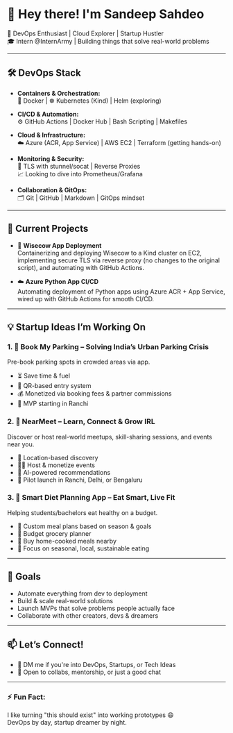 # 👋 Hey there! I'm Sandeep Sahdeo

🚀 DevOps Enthusiast | Cloud Explorer | Startup Hustler  
🎓 Intern @InternArmy | Building things that solve real-world problems

---

## 🛠️ DevOps Stack

- **Containers & Orchestration:**  
  🐳 Docker | ☸️ Kubernetes (Kind) | Helm (exploring)

- **CI/CD & Automation:**  
  ⚙️ GitHub Actions | Docker Hub | Bash Scripting | Makefiles

- **Cloud & Infrastructure:**  
  ☁️ Azure (ACR, App Service) | AWS EC2 | Terraform (getting hands-on)

- **Monitoring & Security:**  
  🔐 TLS with stunnel/socat | Reverse Proxies  
  📈 Looking to dive into Prometheus/Grafana

- **Collaboration & GitOps:**  
  🗂 Git | GitHub | Markdown | GitOps mindset

---

## 🧠 Current Projects

- 🔧 **Wisecow App Deployment**  
  Containerizing and deploying Wisecow to a Kind cluster on EC2, implementing secure TLS via reverse proxy (no changes to the original script), and automating with GitHub Actions.

- ☁️ **Azure Python App CI/CD**  
  Automating deployment of Python apps using Azure ACR + App Service, wired up with GitHub Actions for smooth CI/CD.

---

## 💡 Startup Ideas I’m Working On

### 1. 🚗 **Book My Parking** – Solving India’s Urban Parking Crisis  
Pre-book parking spots in crowded areas via app.  
- ⏳ Save time & fuel  
- 📱 QR-based entry system  
- 💰 Monetized via booking fees & partner commissions  
- 📍 MVP starting in Ranchi

### 2. 🤝 **NearMeet** – Learn, Connect & Grow IRL  
Discover or host real-world meetups, skill-sharing sessions, and events near you.  
- 📍 Location-based discovery  
- 👨‍🏫 Host & monetize events  
- 🤖 AI-powered recommendations  
- 📌 Pilot launch in Ranchi, Delhi, or Bengaluru

### 3. 🥗 **Smart Diet Planning App** – Eat Smart, Live Fit  
Helping students/bachelors eat healthy on a budget.  
- 📅 Custom meal plans based on season & goals  
- 🛒 Budget grocery planner  
- 🍱 Buy home-cooked meals nearby  
- 🌱 Focus on seasonal, local, sustainable eating

---

## 📌 Goals

- Automate everything from dev to deployment  
- Build & scale real-world solutions  
- Launch MVPs that solve problems people actually face  
- Collaborate with other creators, devs & dreamers

---

## 📫 Let’s Connect!

- 💬 DM me if you're into DevOps, Startups, or Tech Ideas  
- 🤝 Open to collabs, mentorship, or just a good chat

---

### ⚡ Fun Fact:
I like turning "this should exist" into working prototypes 😄  
DevOps by day, startup dreamer by night.



